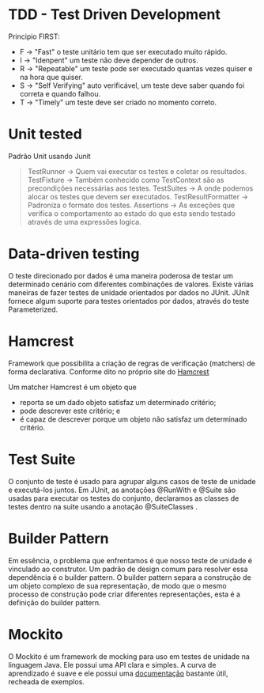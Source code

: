 # TDD - Test Driven Development 

Principio FIRST:
  - F -> "Fast" o teste unitário tem que ser executado muito rápido.
  - I -> "Idenpent" um teste não deve depender de outros.
  - R -> "Repeatable" um teste pode ser executado quantas vezes quiser e na hora que quiser.
  - S -> "Self Verifying" auto verificável, um teste deve saber quando foi correta e quando falhou.
  - T -> "Timely" um teste deve ser criado no momento correto.

# Unit tested

Padrão Unit usando Junit 

> TestRunner -> Quem vai executar os testes e coletar os resultados.
> TestFixture -> Também conhecido como TestContext são as precondições necessárias aos testes.
> TestSuites -> A onde podemos alocar os testes que devem ser executados.
> TestResultFormatter -> Padroniza o formato dos testes.
> Assertions -> As exceções que verifica o comportamento ao estado do que esta sendo testado através de uma expressões logica.

# Data-driven testing

O teste direcionado por dados é uma maneira poderosa de testar um determinado cenário com diferentes combinações de valores. Existe várias maneiras de fazer testes de unidade orientados por dados no JUnit.
JUnit fornece algum suporte para testes orientados por dados, através do teste Parameterized.

# Hamcrest 
Framework que possibilita a criação de regras de verificação (matchers) de forma declarativa. Conforme dito no próprio site do [Hamcrest](http://hamcrest.org/)

Um matcher Hamcrest é um objeto que

- reporta se um dado objeto satisfaz um determinado critério;
- pode descrever este critério; e 
- é capaz de descrever porque um objeto não satisfaz um determinado critério.

# Test Suite
O conjunto de teste é usado para agrupar alguns casos de teste de unidade e executá-los juntos. Em JUnit, as anotações @RunWith e @Suite são usadas para executar os testes do conjunto, declaramos as classes de testes dentro na suite usando a anotação @SuiteClasses .

# Builder Pattern
Em essência, o problema que enfrentamos é que nosso teste de unidade é vinculado ao construtor. Um padrão de design comum para resolver essa dependência é o builder pattern. O builder pattern separa a construção de um objeto complexo de sua representação, de modo que o mesmo processo de construção pode criar diferentes representações, esta é a definição do builder pattern.

# Mockito
O Mockito é um framework de mocking para uso em testes de unidade na linguagem Java. Ele possui uma API clara e simples. A curva de aprendizado é suave e ele possui uma [documentação](http://static.javadoc.io/org.mockito/mockito-core/2.2.9/org/mockito/Mockito.html) bastante útil, recheada de exemplos.

